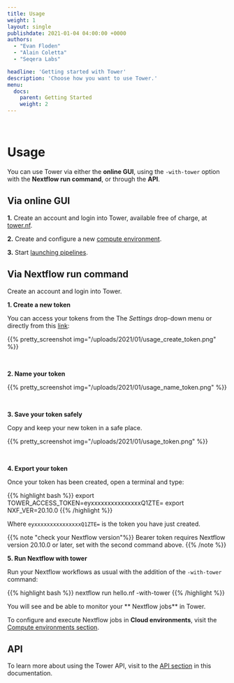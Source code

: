 ```yaml
---
title: Usage
weight: 1
layout: single
publishdate: 2021-01-04 04:00:00 +0000
authors:
  - "Evan Floden"
  - "Alain Coletta"
  - "Seqera Labs"

headline: 'Getting started with Tower'
description: 'Choose how you want to use Tower.'
menu:
  docs:
    parent: Getting Started
    weight: 2
---
```


<br>

# Usage

You can use Tower via either the **online GUI**, using the `-with-tower` option with the **Nextflow run command**, or through the **API**.


## Via online GUI

**1.** Create an account and login into Tower, available free of charge, at [tower.nf](https://tower.nf).

**2.** Create and configure a new [compute environment](/docs/compute-envs/overview/).

**3.** Start [launching pipelines](/docs/launch/).

## Via Nextflow run command

Create an account and login into Tower.

**1. Create a new token**

  You can access your tokens from the The *Settings* drop-down menu or directly from this [link](https://tower.nf/tokens):

  {{% pretty_screenshot img="/uploads/2021/01/usage_create_token.png" %}}

  <br>


**2. Name your token**

  {{% pretty_screenshot img="/uploads/2021/01/usage_name_token.png" %}}

  <br>

**3. Save your token safely**

  Copy and keep your new token in a safe place.

  {{% pretty_screenshot img="/uploads/2021/01/usage_token.png" %}}

  <br>

**4. Export your token**

Once your token has been created, open a terminal and type:

{{% highlight bash %}}
export TOWER_ACCESS_TOKEN=eyxxxxxxxxxxxxxxxQ1ZTE=
export NXF_VER=20.10.0
{{% /highlight %}}

Where `eyxxxxxxxxxxxxxxxQ1ZTE=` is the token you have just created.

{{% note "check your Nextflow version"%}}
Bearer token requires Nextflow version 20.10.0 or later, set with the second command above.
{{% /note %}}

**5. Run Nextflow with tower**

Run your Nextflow workflows as usual with the addition of the `-with-tower` command:

{{% highlight bash %}}
nextflow run hello.nf -with-tower
{{% /highlight %}}

You will see and be able to monitor your ** Nextflow jobs** in Tower.

To configure and execute Nextflow jobs in **Cloud environments**, visit the [Compute environments section](/docs/compute-envs).

## API

To learn more about using the Tower API, visit to the [API section](/docs/api) in this documentation.
